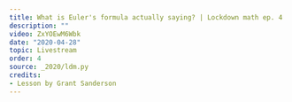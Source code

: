 ```yaml
---
title: What is Euler's formula actually saying? | Lockdown math ep. 4
description: ""
video: ZxYOEwM6Wbk
date: "2020-04-28"
topic: Livestream
order: 4
source: _2020/ldm.py
credits:
- Lesson by Grant Sanderson
---
```

